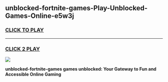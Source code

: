 
## unblocked-fortnite-games-Play-Unblocked-Games-Online-e5w3j
<h3>
<a href="https://premium76.site?title=unblocked-fortnite-games&ref=24A">CLICK TO PLAY</a></h3>
<hr>

<h3>
<a href="https://premium76.site?title=unblocked-fortnite-games&ref=24A">CLICK 2 PLAY</a>
  
</h3>

<a href="https://premium76.site?title=unblocked-fortnite-games&ref=24A"><img src="https://clearcache.store/games.png"></a>


**unblocked-fortnite-games games unblocked: Your Gateway to Fun and Accessible Online Gaming**
